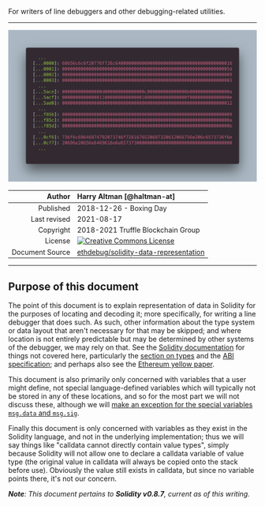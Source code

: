 
For writers of line debuggers and other debugging-related utilities.

---

![Solidity storage allocation example layout](storage.png)

| Author | Harry Altman [@haltman-at] |
| -----------:|:------------ |
| Published | 2018-12-26 - Boxing Day |
| Last revised | 2021-08-17 |
| Copyright | 2018-2021 Truffle Blockchain Group |
| License | <a rel="license" href="http://creativecommons.org/licenses/by/4.0/"><img alt="Creative Commons License" style="border-width:0" src="https://i.creativecommons.org/l/by/4.0/88x31.png" /></a> |
| Document Source | [ethdebug/solidity-data-representation](https://github.com/ethdebug/solidity-data-representation) |


---

## Purpose of this document

The point of this document is to explain representation of data in Solidity for
the purposes of locating and decoding it; more specifically, for writing a line
debugger that does such.  As such, other information about the type system or
data layout that aren't necessary for that may be skipped; and where location
is not entirely predictable but may be determined by other
systems of the debugger, we may rely on that.  See the
[Solidity documentation](https://docs.soliditylang.org/) for things not
covered here, particularly the
[section on types](https://docs.soliditylang.org/en/v0.8.7/types.html)
and the [ABI specification](https://docs.soliditylang.org/en/v0.8.7/types.html);
and perhaps also see the [Ethereum yellow paper](https://ethereum.github.io/yellowpaper/paper.pdf).

This document is also primarily only concerned with variables that a user might
define, not special language-defined variables which will typically not be
stored in any of these locations, and so for the most part we will not discuss
these, although we will [make an exception for the special variables `msg.data`
and `msg.sig`](#user-content-locations-in-detail-calldata-in-detail-calldata-multivalue-and-lookup-types-reference-types-the-special-variable-msg-data).

Finally this document is only concerned with variables as they exist in the
Solidity language, and not in the underlying implementation; thus we will say
things like "calldata cannot directly contain value types", simply because
Solidity will not allow one to declare a calldata variable of value type (the
original value in calldata will always be copied onto the stack before use).
Obviously the value still exists in calldata, but since no variable points
there, it's not our concern.

_**Note**: This document pertains to **Solidity v0.8.7**, current as of this
writing._
